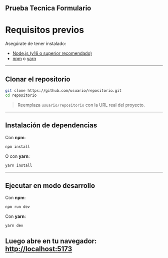 
## Prueba Tecnica Formulario


# Requisitos previos

Asegúrate de tener instalado:

- [Node.js (v16 o superior recomendado)](https://nodejs.org/)
- [npm](https://www.npmjs.com/) o [yarn](https://yarnpkg.com/)

---

## Clonar el repositorio

```bash
git clone https://github.com/usuario/repositorio.git
cd repositorio
```

> Reemplaza `usuario/repositorio` con la URL real del proyecto.

---

## Instalación de dependencias

Con **npm**:

```bash
npm install
```

O con **yarn**:

```bash
yarn install
```

---

## Ejecutar en modo desarrollo

Con **npm**:

```bash
npm run dev
```

Con **yarn**:

```bash
yarn dev
```

Luego abre en tu navegador: [http://localhost:5173](http://localhost:5173)
---